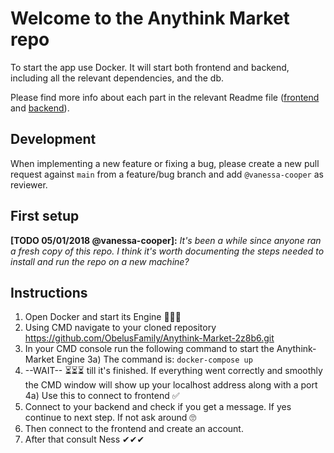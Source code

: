 # Welcome to the Anythink Market repo

To start the app use Docker. It will start both frontend and backend, including all the relevant dependencies, and the db.

Please find more info about each part in the relevant Readme file ([frontend](frontend/readme.md) and [backend](backend/README.md)).

## Development

When implementing a new feature or fixing a bug, please create a new pull request against `main` from a feature/bug branch and add `@vanessa-cooper` as reviewer.

## First setup

**[TODO 05/01/2018 @vanessa-cooper]:** _It's been a while since anyone ran a fresh copy of this repo. I think it's worth documenting the steps needed to install and run the repo on a new machine?_

## Instructions

1. Open Docker and start its Engine 🚗🚗🚗
2. Using CMD navigate to your cloned repository <https://github.com/ObelusFamily/Anythink-Market-2z8b6.git>
3. In your CMD console run the following command to start the Anythink-Market Engine
   3a) The command is: <code>docker-compose up </code>
4. --WAIT-- ⏳⏳⏳ till it's finished. If everything went correctly and smoothly the CMD window will show up your localhost address along with a port
   4a) Use this to connect to frontend ✅
5. Connect to your backend and check if you get a message. If yes continue to next step. If not ask around 🙄
6. Then connect to the frontend and create an account.
7. After that consult Ness ✔✔✔
